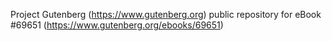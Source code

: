 Project Gutenberg (https://www.gutenberg.org) public repository for
eBook #69651 (https://www.gutenberg.org/ebooks/69651)
